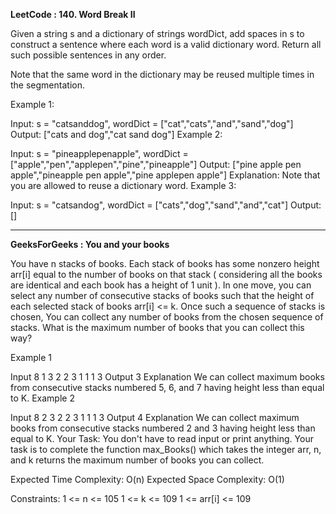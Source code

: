 **LeetCode : 140. Word Break II**

Given a string s and a dictionary of strings wordDict, add spaces in s to construct a sentence where each word is a valid dictionary word. Return all such possible sentences in any order.

Note that the same word in the dictionary may be reused multiple times in the segmentation.

 

Example 1:

Input: s = "catsanddog", wordDict = ["cat","cats","and","sand","dog"]
Output: ["cats and dog","cat sand dog"]
Example 2:

Input: s = "pineapplepenapple", wordDict = ["apple","pen","applepen","pine","pineapple"]
Output: ["pine apple pen apple","pineapple pen apple","pine applepen apple"]
Explanation: Note that you are allowed to reuse a dictionary word.
Example 3:

Input: s = "catsandog", wordDict = ["cats","dog","sand","and","cat"]
Output: []

****

**GeeksForGeeks : You and your books**

You have n stacks of books. Each stack of books has some nonzero height arr[i] equal to the number of books on that stack ( considering all the books are identical and each book has a height of 1 unit ). In one move, you can select any number of consecutive stacks of books such that the height of each selected stack of books arr[i] <= k. Once such a sequence of stacks is chosen, You can collect any number of books from the chosen sequence of stacks.
What is the maximum number of books that you can collect this way?

Example 1

Input
8 1
3 2 2 3 1 1 1 3
Output
3
Explanation 
We can collect maximum books from consecutive stacks numbered 5, 6, and 7 having height less than equal to K.
Example 2

Input
8 2
3 2 2 3 1 1 1 3
Output
4
Explanation
We can collect maximum books from consecutive stacks numbered 2 and 3 having height less than equal to K.
Your Task:
You don't have to read input or print anything. Your task is to complete the function max_Books() which takes the integer arr, n, and k returns the maximum number of books you can collect.

Expected Time Complexity: O(n)
Expected Space Complexity: O(1)

Constraints:
1 <= n <= 105
1 <= k <= 109
1 <= arr[i] <= 109

